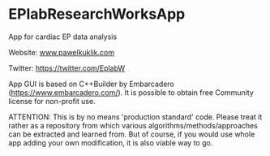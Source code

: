 # EPlabResearchWorksApp
App for cardiac EP data analysis

Website: www.pawelkuklik.com

Twitter: https://twitter.com/EplabW

App GUI is based on C++Builder by Embarcadero (https://www.embarcadero.com/). It is possible to obtain free Community license for non-profit use.

ATTENTION: This is by no means 'production standard' code. Please treat it rather as a repository from which various algorithms/methods/approaches can be extracted and learned from. But of course, if you would use whole app adding your own modification, it is also viable way to go.
